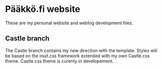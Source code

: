 # Pääkkö.fi website
These are my personal website and weblog development files.

## Castle branch

The Castle branch contains my new direction with the template. Styles will be based on the inuit.css framework extended with my own Castle.css theme. Castle.css theme is curenty in developement.
